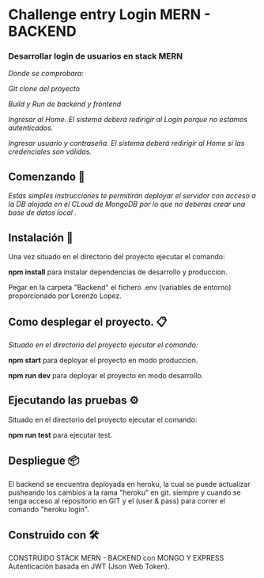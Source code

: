 # Challenge entry Login MERN - BACKEND

### Desarrollar login de usuarios en stack MERN ###

_Donde se comprobara:_

_Git clone del proyecto_
 
_Build y Run de backend y frontend_

_Ingresar al Home. El sistema deberá redirigir al Login porque no estamos autenticados._

_Ingresar usuario y contraseña. El sistema deberá redirigir al  Home si las credenciales son válidas._

## Comenzando 🚀

_Estas simples instrucciones te permitirán deployar el servidor con acceso a la DB alojada en el CLoud de MongoDB
por lo que no deberas crear una base de datos local ._

## Instalación 🔧

Una vez situado en el directorio del proyecto ejecutar el comando: 

**npm install** para instalar dependencias de desarrollo y produccion.

Pegar en la carpeta "Backend" el fichero .env (variables de entorno) proporcionado por Lorenzo Lopez.


## Como desplegar el proyecto. 📋

_Situado en el directorio del proyecto ejecutar el comando:_ 

**npm start** para deployar el proyecto en modo produccion. 

**npm run dev** para deployar el proyecto en modo desarrollo.


## Ejecutando las pruebas ⚙️

Situado en el directorio del proyecto ejecutar el comando: 

**npm run test** para ejecutar test. 


## Despliegue 📦

El backend se encuentra deployada en heroku, la cual se puede actualizar pusheando los cambios a la rama "heroku" en git.
siempre y cuando se tenga acceso al repositorio en GIT y el (user & pass) para correr el comando "heroku login".

## Construido con 🛠️

CONSTRUIDO STACK MERN - BACKEND con MONGO Y EXPRESS 
Autenticación basada en JWT (Json Web Token).


